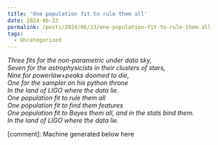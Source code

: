 ```yaml
---
title: 'One population fit to rule them all'
date: 2024-06-23
permalink: /posts/2024/06/23/one-population-fit-to-rule-them-all
tags:
  - Uncategorized
---
```


_Three fits for the non-parametric under data sky,  
Seven for the astrophysicists in their clusters of stars,  
Nine for powerlaw+peaks doomed to die,  
One for the sampler on his python throne  
In the land of LIGO where the data lie.  
One population fit to rule them all  
One population fit to find them features  
One population fit to Bayes them all, and in the stats bind them.   
In the land of LIGO where the data lie._

[comment]: Machine generated below here
